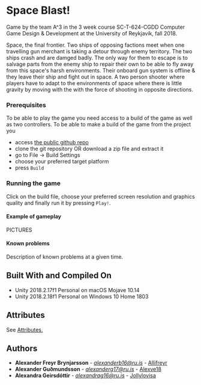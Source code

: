 # Space Blast!

Game by the team A^3 in the 3 week course SC-T-624-CGDD Computer Game Design & Development at the University of Reykjavík, fall 2018.

Space, the final frontier. Two ships of opposing factions meet when one travelling gun merchant is taking a detour through enemy territory. The two ships crash and are damged badly. The only way for them to escape is to salvage parts from the enemy ship to repair their own to be able to fly away from this space's harsh environments. Their onboard gun system is offline & they leave their ship and fight out in space. A two person shooter where players have to adapt to the environments of space where there is little gravity by moving with the with the force of shooting in opposite directions. 


### Prerequisites

To be able to play the game you need access to a build of the game as well as two controllers. To be able to make a build of the game from the project you 

* access [the public github repo](https://github.com/Alex3Studios/SpaceBlast)
* clone the git repository OR download a zip file and extract it
* go to File &rarr; Build Settings
* choose your preferred target platform
* press `Build`


### Running the game

Click on the build file, choose your preferred screen resolution and graphics quality and finally run it by pressing `Play!`.

#### Example of gameplay

PICTURES


#### Known problems 

Description of known problems at a given time.


## Built With and Compiled On

* Unity 2018.2.17f1 Personal on macOS Mojave 10.14
* Unity 2018.2.18f1 Personal on Windows 10 Home 1803

## Attributes

See [Attributes.](ATTRIBUTES.md)

## Authors

* **Alexander Freyr Brynjarsson** - *alexanderb16@ru.is* - [Allifreyr](https://github.com/allifreyr)
* **Alexander Guðmundsson** - *alexanderg17@ru.is* - [Alexve18](https://github.com/alexve18)
* **Alexandra Geirsdóttir** - *alexandrag16@ru.is* - [Jollylovisa](https://github.com/jollylovisa)

